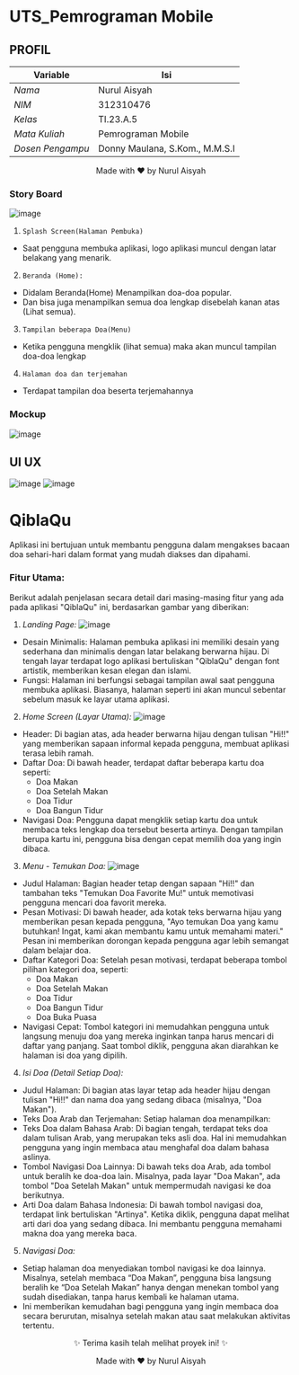 # UTS_Pemrograman Mobile
## PROFIL
| Variable           |             Isi            |
| -------------------|----------------------------|
| *Nama*           |         Nurul Aisyah       |
| *NIM*            |          312310476         |
| *Kelas*          |          TI.23.A.5         |
| *Mata Kuliah*    |     Pemrograman Mobile     |
| *Dosen Pengampu* |Donny Maulana, S.Kom., M.M.S.I  |

<div align="center">
Made with ❤️ by Nurul Aisyah
</div>


### Story Board
![image](https://github.com/user-attachments/assets/ff51e6a6-db77-4302-b59b-ce9d6c0990e3)

1. `Splash Screen(Halaman Pembuka)`
- Saat pengguna membuka aplikasi, logo aplikasi muncul dengan latar belakang yang menarik.
2. `Beranda (Home):`
- Didalam Beranda(Home) Menampilkan doa-doa popular.
- Dan bisa juga menampilkan semua doa lengkap disebelah kanan atas (Lihat semua).
3. `Tampilan beberapa Doa(Menu)`
-	Ketika pengguna mengklik (lihat semua) maka akan muncul tampilan doa-doa lengkap
4. `Halaman doa dan terjemahan`
- Terdapat tampilan doa beserta terjemahannya
### Mockup
![image](https://github.com/user-attachments/assets/ddc34187-4263-44fc-81e1-4119645aa899)

## UI UX
![image](https://github.com/user-attachments/assets/66978878-8f66-4b33-b859-10a82aaa8503)
![image](https://github.com/user-attachments/assets/005d3b03-8a86-497b-b47d-a8c7df700aa4)



# QiblaQu
Aplikasi ini bertujuan untuk membantu pengguna dalam mengakses bacaan doa sehari-hari dalam format yang mudah diakses dan dipahami.
### Fitur Utama:
Berikut adalah penjelasan secara detail dari masing-masing fitur yang ada pada aplikasi "QiblaQu" ini, berdasarkan gambar yang diberikan:
1. *Landing Page:*
![image](https://github.com/user-attachments/assets/4d536491-d42b-48c2-a431-04ba4fb7bba4)
- Desain Minimalis: Halaman pembuka aplikasi ini memiliki desain yang sederhana dan minimalis dengan latar belakang berwarna hijau. Di tengah layar terdapat logo aplikasi bertuliskan "QiblaQu" dengan font artistik, memberikan kesan elegan dan islami.
- Fungsi: Halaman ini berfungsi sebagai tampilan awal saat pengguna membuka aplikasi. Biasanya, halaman seperti ini akan muncul sebentar sebelum masuk ke layar utama aplikasi.
2. *Home Screen (Layar Utama):*
![image](https://github.com/user-attachments/assets/c353c867-69fa-453e-a977-97fe61a7e786)
  - Header: Di bagian atas, ada header berwarna hijau dengan tulisan "Hi!!" yang memberikan sapaan informal kepada pengguna, membuat aplikasi terasa lebih ramah.
  - Daftar Doa: Di bawah header, terdapat daftar beberapa kartu doa seperti:
    * Doa Makan
    * Doa Setelah Makan
    * Doa Tidur
    * Doa Bangun Tidur
  - Navigasi Doa: Pengguna dapat mengklik setiap kartu doa untuk membaca teks lengkap doa tersebut beserta artinya. Dengan tampilan berupa kartu ini, pengguna bisa dengan cepat memilih doa yang ingin dibaca.
3.  *Menu - Temukan Doa:*
![image](https://github.com/user-attachments/assets/b0983ae2-8a44-4f7d-bc66-dc0bd6d42f25)
  - Judul Halaman: Bagian header tetap dengan sapaan "Hi!!" dan tambahan teks "Temukan Doa Favorite Mu!" untuk memotivasi pengguna mencari doa favorit mereka.
  - Pesan Motivasi: Di bawah header, ada kotak teks berwarna hijau yang memberikan pesan kepada pengguna, "Ayo temukan Doa yang kamu butuhkan! Ingat, kami akan membantu kamu untuk memahami materi." Pesan ini memberikan dorongan kepada pengguna agar lebih semangat dalam belajar doa.
  - Daftar Kategori Doa: Setelah pesan motivasi, terdapat beberapa tombol pilihan kategori doa, seperti:
    * Doa Makan
    * Doa Setelah Makan
    * Doa Tidur
    * Doa Bangun Tidur
    * Doa Buka Puasa
  - Navigasi Cepat: Tombol kategori ini memudahkan pengguna untuk langsung menuju doa yang mereka inginkan tanpa harus mencari di daftar yang panjang. Saat tombol diklik, pengguna akan diarahkan ke halaman isi doa yang dipilih.
4.  *Isi Doa (Detail Setiap Doa):*
  - Judul Halaman: Di bagian atas layar tetap ada header hijau dengan tulisan "Hi!!" dan nama doa yang sedang dibaca (misalnya, "Doa Makan").
  - Teks Doa Arab dan Terjemahan: Setiap halaman doa menampilkan:
  - Teks Doa dalam Bahasa Arab: Di bagian tengah, terdapat teks doa dalam tulisan Arab, yang merupakan teks asli doa. Hal ini memudahkan pengguna yang ingin membaca atau menghafal doa dalam bahasa aslinya.
  - Tombol Navigasi Doa Lainnya: Di bawah teks doa Arab, ada tombol untuk beralih ke doa-doa lain. Misalnya, pada layar "Doa Makan", ada tombol "Doa Setelah Makan" untuk mempermudah navigasi ke doa berikutnya.
  - Arti Doa dalam Bahasa Indonesia: Di bawah tombol navigasi doa, terdapat link bertuliskan "Artinya". Ketika diklik, pengguna dapat melihat arti dari doa yang sedang dibaca. Ini membantu pengguna memahami makna doa yang mereka baca.
5.  *Navigasi Doa:*
  - Setiap halaman doa menyediakan tombol navigasi ke doa lainnya. Misalnya, setelah membaca “Doa Makan”, pengguna bisa langsung beralih ke “Doa Setelah Makan” hanya dengan menekan tombol yang sudah disediakan, tanpa harus kembali ke halaman utama.
  - Ini memberikan kemudahan bagi pengguna yang ingin membaca doa secara berurutan, misalnya setelah makan atau saat melakukan aktivitas tertentu.

<div align="center">
✨ Terima kasih telah melihat proyek ini! ✨

<p>Made with ❤️ by Nurul Aisyah</p>
